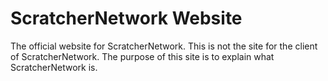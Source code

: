 # ScratcherNetwork Website
The official website for ScratcherNetwork. This is not the site for the client of ScratcherNetwork. The purpose of this site is to explain what ScratcherNetwork is. 
